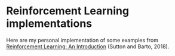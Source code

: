 # Reinforcement Learning implementations

Here are my personal implementation of some examples from [Reinforcement Learning: An Introduction](http://incompleteideas.net/book/the-book.html) (Sutton and Barto, 2018).
